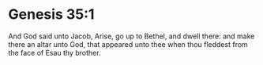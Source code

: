 # Genesis 35:1

And God said unto Jacob, Arise, go up to Bethel, and dwell there: and make there an altar unto God, that appeared unto thee when thou fleddest from the face of Esau thy brother.